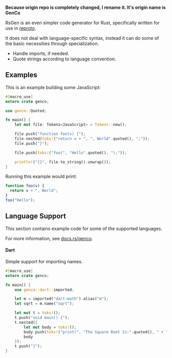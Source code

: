 **Because origin repo is completely changed, I rename it. It's origin name is GenCo**

RsGen is an even simpler code generator for Rust, specifically written for use in [reproto][reproto].

It does not deal with language-specific syntax, instead it can do some of the basic necessities
through specialization.

* Handle imports, if needed.
* Quote strings according to language convention.

[reproto]: https://github.com/reproto/reproto

## Examples

This is an example building some JavaScript:

```rust
#[macro_use]
extern crate genco;

use genco::Quoted;

fn main() {
    let mut file: Tokens<JavaScript> = Tokens::new();

    file.push("function foo(v) {");
    file.nested(toks!("return v + ", ", World".quoted(), ";"));
    file.push("}");

    file.push(toks!("foo(", "Hello".quoted(), ");"));

    println!("{}", file.to_string().unwrap());
}
```

Running this example would print:

```js
function foo(v) {
  return v + ", World";
}
foo("Hello");
```

## Language Support

This section contains example code for some of the supported languages.

For more information, see [docs.rs/genco](https://docs.rs/genco).

#### Dart

Simple support for importing names.

```rust
#[macro_use]
extern crate genco;

fn main() {
    use genco::dart::imported;

    let m = imported("dart:math").alias("m");
    let sqrt = m.name("sqrt");

    let mut t = toks!();
    t.push("void main() {");
    t.nested({
        let mut body = toks!();
        body.push(toks!("print(", "The Square Root Is:".quoted(), " + ", sqrt, "(42));"));
        body
    });
    t.push("}");
}
```

